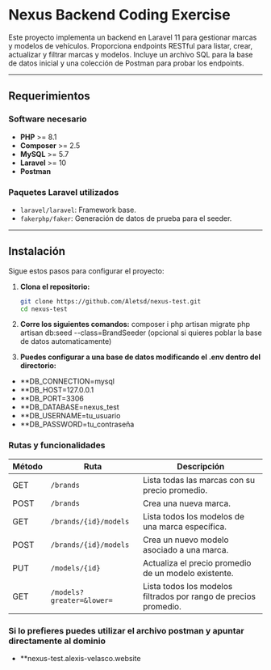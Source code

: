 # Nexus Backend Coding Exercise

Este proyecto implementa un backend en Laravel 11 para gestionar marcas y modelos de vehículos. Proporciona endpoints RESTful para listar, crear, actualizar y filtrar marcas y modelos. Incluye un archivo SQL para la base de datos inicial y una colección de Postman para probar los endpoints.

---

## Requerimientos

### Software necesario
- **PHP** >= 8.1
- **Composer** >= 2.5
- **MySQL** >= 5.7
- **Laravel** >= 10
- **Postman** 

### Paquetes Laravel utilizados
- `laravel/laravel`: Framework base.
- `fakerphp/faker`: Generación de datos de prueba para el seeder.

---

## Instalación

Sigue estos pasos para configurar el proyecto:

1. **Clona el repositorio:**
   ```bash
   git clone https://github.com/Aletsd/nexus-test.git
   cd nexus-test
2. **Corre los siguientes comandos:**
   composer i
   php artisan migrate
   php artisan db:seed --class=BrandSeeder (opcional si quieres poblar la base de datos automaticamente)

3. **Puedes configurar a una base de datos modificando el .env dentro del directorio:**

- **DB_CONNECTION=mysql
- **DB_HOST=127.0.0.1
- **DB_PORT=3306
- **DB_DATABASE=nexus_test
- **DB_USERNAME=tu_usuario
- **DB_PASSWORD=tu_contraseña

### Rutas y funcionalidades

| Método | Ruta                       | Descripción                                                                 |
|--------|----------------------------|-----------------------------------------------------------------------------|
| GET    | `/brands`                  | Lista todas las marcas con su precio promedio.                             |
| POST   | `/brands`                  | Crea una nueva marca.                                                      |
| GET    | `/brands/{id}/models`      | Lista todos los modelos de una marca específica.                           |
| POST   | `/brands/{id}/models`      | Crea un nuevo modelo asociado a una marca.                                 |
| PUT    | `/models/{id}`             | Actualiza el precio promedio de un modelo existente.                       |
| GET    | `/models?greater=&lower=`  | Lista todos los modelos filtrados por rango de precios promedio.           |

### Si lo prefieres puedes utilizar el archivo postman y apuntar directamente al dominio
- **nexus-test.alexis-velasco.website	
